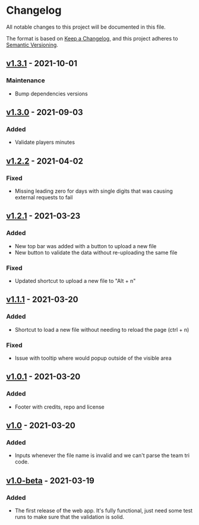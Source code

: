 # Changelog
All notable changes to this project will be documented in this file.

The format is based on [Keep a Changelog](https://keepachangelog.com/en/1.0.0/),
and this project adheres to [Semantic Versioning](https://semver.org/spec/v2.0.0.html).

## [v1.3.1] - 2021-10-01
### Maintenance
- Bump dependencies versions

## [v1.3.0] - 2021-09-03
### Added
- Validate players minutes

## [v1.2.2] - 2021-04-02
### Fixed
- Missing leading zero for days with single digits that was causing external requests to fail

## [v1.2.1] - 2021-03-23
### Added
- New top bar was added with a button to upload a new file
- New button to validate the data without re-uploading the same file

### Fixed
- Updated shortcut to upload a new file to "Alt + n"

## [v1.1.1] - 2021-03-20
### Added
- Shortcut to load a new file without needing to reload the page (ctrl + n)

### Fixed 
- Issue with tooltip where would popup outside of the visible area

## [v1.0.1] - 2021-03-20
### Added
- Footer with credits, repo and license

## [v1.0] - 2021-03-20
### Added
- Inputs whenever the file name is invalid and we can't parse the team tri code.

## [v1.0-beta] - 2021-03-19
### Added
- The first release of the web app. It's fully functional, just need some test runs to make sure that the validation is solid.

[v1.3.1]: https://github.com/WeNeedThePoh/nba-stats-validator/compare/v1.3.0...v1.3.1
[v1.3.0]: https://github.com/WeNeedThePoh/nba-stats-validator/compare/v1.2.2...v1.3.0
[v1.2.2]: https://github.com/WeNeedThePoh/nba-stats-validator/compare/v1.2.1...v1.2.2
[v1.2.1]: https://github.com/WeNeedThePoh/nba-stats-validator/compare/v1.1.1...v1.2.1
[v1.1.1]: https://github.com/WeNeedThePoh/nba-stats-validator/compare/v1.0.1...v1.1.1
[v1.0.1]: https://github.com/WeNeedThePoh/nba-stats-validator/compare/v1.0...v1.0.1
[v1.0]: https://github.com/WeNeedThePoh/nba-stats-validator/compare/1.0-beta...v1.0
[v1.0-beta]: https://github.com/WeNeedThePoh/nba-stats-validator/releases/tag/1.0-beta
